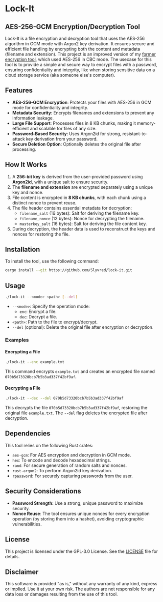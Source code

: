 
# Lock-It
## AES-256-GCM Encryption/Decryption Tool

Lock-It is a file encryption and decryption tool that uses the AES-256 algorithm in GCM mode with Argon2 key derivation. It ensures secure and efficient file handling by encrypting both the content and metadata (filename and extension). This project is an improved version of my [former encryption tool](https://github.com/Slyvred/aes-256-cbc/), which used AES-256 in CBC mode. The usecase for this tool is to provide a simple and secure way to encrypt files with a password, ensuring confidentiality and integrity, like when storing sensitive data on a cloud storage service (aka someone else's computer).

## Features

- **AES-256-GCM Encryption**: Protects your files with AES-256 in GCM mode for confidentiality and integrity.
- **Metadata Security**: Encrypts filenames and extensions to prevent any information leakage.
- **Large File Support**: Processes files in 8 KB chunks, making it memory-efficient and scalable for files of any size.
- **Password-Based Security**: Uses Argon2id for strong, resistant-to-attack key derivation from your password.
- **Secure Deletion Option**: Optionally deletes the original file after processing.

## How It Works

1. A **256-bit key** is derived from the user-provided password using **Argon2id**, with a unique salt to ensure security.
2. The **filename and extension** are encrypted separately using a unique key and nonce.
3. File content is encrypted in **8 KB chunks**, with each chunk using a distinct nonce to prevent reuse.
4. The file header contains essential metadata for decryption:
   - `filename_salt` (16 bytes): Salt for deriving the filename key.
   - `filename_nonce` (12 bytes): Nonce for decrypting the filename.
   - `masterkey_salt` (16 bytes): Salt for deriving the file content key.
5. During decryption, the header data is used to reconstruct the keys and nonces for restoring the file.

## Installation

To install the tool, use the following command:

```sh
cargo install --git https://github.com/Slyvred/lock-it.git
```

## Usage

```sh
./lock-it --<mode> <path> [--del]
```

- `--<mode>`: Specify the operation mode:
  - `enc`: Encrypt a file.
  - `dec`: Decrypt a file.
- `<path>`: Path to the file to encrypt/decrypt.
- `--del` (optional): Delete the original file after encryption or decryption.

### Examples

#### Encrypting a File

```sh
./lock-it --enc example.txt
```

This command encrypts `example.txt` and creates an encrypted file named `070b5d73320bcb7b5b3ad337f42bf9af`.

#### Decrypting a File

```sh
./lock-it --dec --del 070b5d73320bcb7b5b3ad337f42bf9af
```

This decrypts the file `070b5d73320bcb7b5b3ad337f42bf9af`, restoring the original file `example.txt`. The `--del` flag deletes the encrypted file after decryption.

## Dependencies

This tool relies on the following Rust crates:

- `aes-gcm`: For AES encryption and decryption in GCM mode.
- `hex`: To encode and decode hexadecimal strings.
- `rand`: For secure generation of random salts and nonces.
- `rust-argon2`: To perform Argon2id key derivation.
- `rpassword`: For securely capturing passwords from the user.

## Security Considerations

- **Password Strength**: Use a strong, unique password to maximize security.
- **Nonce Reuse**: The tool ensures unique nonces for every encryption operation (by storing them into a hashet), avoiding cryptographic vulnerabilities.

## License

This project is licensed under the GPL-3.0 License. See the [LICENSE](LICENSE) file for details.

## Disclaimer

This software is provided "as is," without any warranty of any kind, express or implied. Use it at your own risk. The authors are not responsible for any data loss or damages resulting from the use of this tool.
